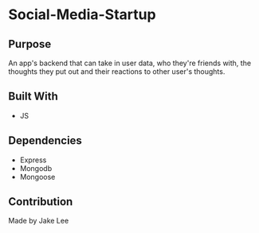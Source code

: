# Social-Media-Startup

## Purpose
An app's backend that can take in user data, who they're friends with, the thoughts they put out and their reactions to other user's thoughts.

## Built With
* JS

## Dependencies
* Express
* Mongodb
* Mongoose

## Contribution
Made by Jake Lee

